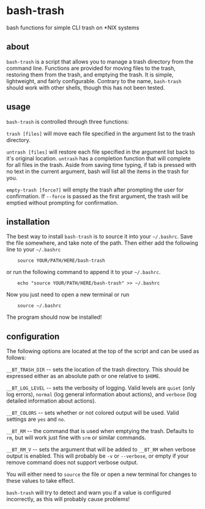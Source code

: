 # bash-trash
bash functions for simple CLI trash on \*NIX systems

## about

`bash-trash` is a script that allows you to manage a trash directory
from the command line. Functions are provided for moving files to the
trash, restoring them from the trash, and emptying the trash. It is 
simple, lightweight, and fairly configurable. Contrary to the name,
`bash-trash` should work with other shells, though this has not been
tested.

## usage

`bash-trash` is controlled through three functions:

`trash [files]` will move each file specified in the argument list to the
trash directory.

`untrash [files]` will restore each file specified in the argument list
back to it's original location. `untrash` has a completion function that
will complete for all files in the trash. Aside from saving time typing,
if tab is pressed with no text in the current argument, bash will list
all the items in the trash for you.

`empty-trash [force?]` will empty the trash after prompting the user for
confirmation. If `--force` is passed as the first argument, the trash
will be emptied without prompting for confirmation.

## installation

The best way to install `bash-trash` is to source it into your `~/.bashrc`.
Save the file somewhere, and take note of the path. Then either add the
following line to your `~/.bashrc`
```
    source YOUR/PATH/HERE/bash-trash
```
or run the following command to append it to your `~/.bashrc`.
```
    echo "source YOUR/PATH/HERE/bash-trash" >> ~/.bashrc
```
Now you just need to open a new terminal or run
```
    source ~/.bashrc
```
The program should now be installed!

## configuration

The following options are located at the top of the script and
can be used as follows:

`__BT_TRASH_DIR` -- sets the location of the trash directory. This should be
expressed either as an absolute path or one relative to `$HOME`.

`__BT_LOG_LEVEL` -- sets the verbosity of logging. Valid levels are `quiet` 
(only log errors), `normal` (log general information about actions), and 
`verbose` (log detailed information about actions).

`__BT_COLORS` -- sets whether or not colored output will be used. Valid 
settings are `yes` and `no`.

`__BT_RM` -- the command that is used when emptying the trash. Defaults to 
`rm`, but will work just fine with `srm` or similar commands.

`__BT_RM_V` -- sets the argument that will be added to `__BT_RM` when
verbose output is enabled. This will probably be `-v` or `--verbose`, or
empty if your remove command does not support verbose output.

You will either need to `source` the file or open a new terminal for
changes to these values to take effect.

`bash-trash` will try to detect and warn you if a value is configured
incorrectly, as this will probably cause problems!
